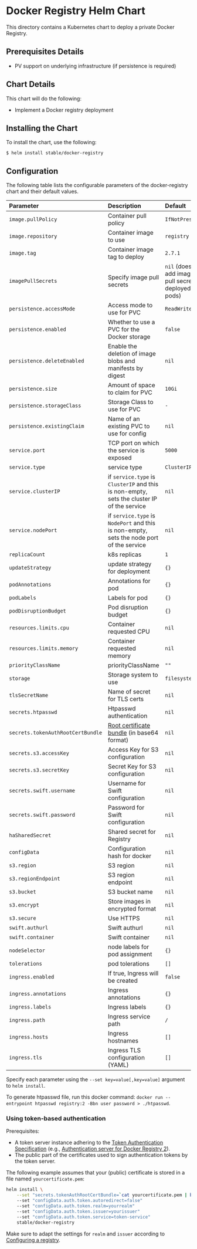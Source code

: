 # Docker Registry Helm Chart

This directory contains a Kubernetes chart to deploy a private Docker Registry.

## Prerequisites Details

* PV support on underlying infrastructure (if persistence is required)

## Chart Details

This chart will do the following:

* Implement a Docker registry deployment

## Installing the Chart

To install the chart, use the following:

```console
$ helm install stable/docker-registry
```

## Configuration

The following table lists the configurable parameters of the docker-registry chart and
their default values.

| Parameter                         | Description                                                                                         | Default                                                  |
|:----------------------------------|:----------------------------------------------------------------------------------------------------|:---------------------------------------------------------|
| `image.pullPolicy`                | Container pull policy                                                                               | `IfNotPresent`                                           |
| `image.repository`                | Container image to use                                                                              | `registry`                                               |
| `image.tag`                       | Container image tag to deploy                                                                       | `2.7.1`                                                  |
| `imagePullSecrets`                | Specify image pull secrets                                                                          | `nil` (does not add image pull secrets to deployed pods) |
| `persistence.accessMode`          | Access mode to use for PVC                                                                          | `ReadWriteOnce`                                          |
| `persistence.enabled`             | Whether to use a PVC for the Docker storage                                                         | `false`                                                  |
| `persistence.deleteEnabled`       | Enable the deletion of image blobs and manifests by digest                                          | `nil`                                                    |
| `persistence.size`                | Amount of space to claim for PVC                                                                    | `10Gi`                                                   |
| `persistence.storageClass`        | Storage Class to use for PVC                                                                        | `-`                                                      |
| `persistence.existingClaim`       | Name of an existing PVC to use for config                                                           | `nil`                                                    |
| `service.port`                    | TCP port on which the service is exposed                                                            | `5000`                                                   |
| `service.type`                    | service type                                                                                        | `ClusterIP`                                              |
| `service.clusterIP`               | if `service.type` is `ClusterIP` and this is non-empty, sets the cluster IP of the service          | `nil`                                                    |
| `service.nodePort`                | if `service.type` is `NodePort` and this is non-empty, sets the node port of the service            | `nil`                                                    |
| `replicaCount`                    | k8s replicas                                                                                        | `1`                                                      |
| `updateStrategy`                  | update strategy for deployment                                                                      | `{}`                                                     |
| `podAnnotations`                  | Annotations for pod                                                                                 | `{}`                                                     |
| `podLabels`                       | Labels for pod                                                                                      | `{}`                                                     |
| `podDisruptionBudget`             | Pod disruption budget                                                                               | `{}`                                                     |
| `resources.limits.cpu`            | Container requested CPU                                                                             | `nil`                                                    |
| `resources.limits.memory`         | Container requested memory                                                                          | `nil`                                                    |
| `priorityClassName      `         | priorityClassName                                                                                   | `""`                                                     |
| `storage`                         | Storage system to use                                                                               | `filesystem`                                             |
| `tlsSecretName`                   | Name of secret for TLS certs                                                                        | `nil`                                                    |
| `secrets.htpasswd`                | Htpasswd authentication                                                                             | `nil`                                                    |
| `secrets.tokenAuthRootCertBundle` | [Root certificate bundle](https://docs.docker.com/registry/configuration/#token) (in base64 format) | `nil`                                                    |
| `secrets.s3.accessKey`            | Access Key for S3 configuration                                                                     | `nil`                                                    |
| `secrets.s3.secretKey`            | Secret Key for S3 configuration                                                                     | `nil`                                                    |
| `secrets.swift.username`          | Username for Swift configuration                                                                    | `nil`                                                    |
| `secrets.swift.password`          | Password for Swift configuration                                                                    | `nil`                                                    |
| `haSharedSecret`                  | Shared secret for Registry                                                                          | `nil`                                                    |
| `configData`                      | Configuration hash for docker                                                                       | `nil`                                                    |
| `s3.region`                       | S3 region                                                                                           | `nil`                                                    |
| `s3.regionEndpoint`               | S3 region endpoint                                                                                  | `nil`                                                    |
| `s3.bucket`                       | S3 bucket name                                                                                      | `nil`                                                    |
| `s3.encrypt`                      | Store images in encrypted format                                                                    | `nil`                                                    |
| `s3.secure`                       | Use HTTPS                                                                                           | `nil`                                                    |
| `swift.authurl`                   | Swift authurl                                                                                       | `nil`                                                    |
| `swift.container`                 | Swift container                                                                                     | `nil`                                                    |
| `nodeSelector`                    | node labels for pod assignment                                                                      | `{}`                                                     |
| `tolerations`                     | pod tolerations                                                                                     | `[]`                                                     |
| `ingress.enabled`                 | If true, Ingress will be created                                                                    | `false`                                                  |
| `ingress.annotations`             | Ingress annotations                                                                                 | `{}`                                                     |
| `ingress.labels`                  | Ingress labels                                                                                      | `{}`                                                     |
| `ingress.path`                    | Ingress service path                                                                                | `/`                                                      |
| `ingress.hosts`                   | Ingress hostnames                                                                                   | `[]`                                                     |
| `ingress.tls`                     | Ingress TLS configuration (YAML)                                                                    | `[]`                                                     |

Specify each parameter using the `--set key=value[,key=value]` argument to
`helm install`.

To generate htpasswd file, run this docker command:
`docker run --entrypoint htpasswd registry:2 -Bbn user password > ./htpasswd`.

### Using token-based authentication 

Prerequisites: 
- A token server instance adhering to the [Token Authentication Specification](https://docs.docker.com/registry/spec/auth/token/) (e.g., [Authentication server for Docker Registry 2](https://github.com/cesanta/docker_auth)). 
- The public part of the certificates used to sign authentication tokens by the token server. 

The following example assumes that your (public) certificate is stored in a file named `yourcertificate.pem`:

```bash
helm install \
	--set "secrets.tokenAuthRootCertBundle=`cat yourcertificate.pem | base64`"
	--set "configData.auth.token.autoredirect=false"
	--set "configData.auth.token.realm=yourrealm"
	--set "configData.auth.token.issuer=yourissuer"
	--set "configData.auth.token.service=token-service"
	stable/docker-registry
```

Make sure to adapt the settings for `realm` and `issuer` according to [Configuring a registry](https://docs.docker.com/registry/configuration/#token).
